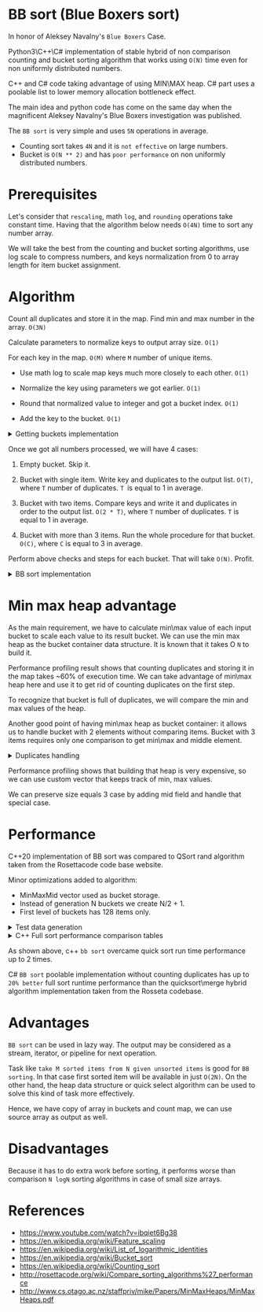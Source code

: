 # BB sort (Blue Boxers sort)

In honor of Aleksey Navalny's ``Blue Boxers`` Case.

Python3\C++\C# implementation of stable hybrid of non comparison counting and bucket sorting algorithm that works using ``O(N)`` time even for non uniformly distributed numbers.

C++ and C# code taking advantage of using MIN\MAX heap. C# part uses a poolable list to lower memory allocation bottleneck effect.

The main idea and python code has come on the same day when the magnificent Aleksey Navalny's Blue Boxers investigation was published. 

The ``BB sort`` is very simple and uses ``5N`` operations in average. 

- Counting sort takes ``4N`` and it is ``not effective`` on large numbers.
- Bucket is ``O(N ** 2)`` and has ``poor performance`` on non uniformly distributed numbers.

# Prerequisites

Let's consider that ``rescaling``, math ``log``, and ``rounding`` operations take constant time. Having that the algorithm below needs ``O(4N)`` time to sort any number array. 

We will take the best from the counting and bucket sorting algorithms, use log scale to compress numbers, and keys normalization from 0 to array length for item bucket assignment.

# Algorithm

Count all duplicates and store it in the map. Find min and max number in the array. ``O(3N)``

Calculate parameters to normalize keys to output array size. ``O(1)``

For each key in the map. ``O(M)`` where ``M`` number of unique items.

- Use math log to scale map keys much more closely to each other. ``O(1)``

- Normalize the key using parameters we got earlier. ``O(1)``

- Round that normalized value to integer and got a bucket index. ``O(1)``

- Add the key to the bucket. ``O(1)``

<details>
		<summary> Getting buckets implementation </summary>
  
  ```python

      def Get_buckets(items, count, count_map):

        def Get_log(x):            
            if abs(x) < 2: return x
            return math.log2(x) if x > 0 else -math.log2(abs(x))

        def Get_linear_transform_params(x1, x2, y1, y2):
            dx = x1 - x2
            if dx == 0: return 0, 0
            a = (y1 - y2) / dx
            b = y1 - (a * x1)
            return a, b

        min_element, max_element, size =  min(items), max(items), count

        a, b     = Get_linear_transform_params(Get_log(min_element), Get_log(max_element), 0, size - 1)
        buckets  = [None] * size

        for item in items: count_map[item] += 1 

        for key in count_map.keys(): 
            # ApplyLinearTransform    
            index = int((a *  Get_log(key)) + b) 
            bucket = buckets[index]
            if bucket:  bucket.append(key)
            else:  buckets[index] =  [key]
        return buckets
   ```  
	
</details>

Once we got all numbers processed, we will have 4 cases: 

1. Empty bucket. Skip it.

2. Bucket with single item. Write key and duplicates to the output list. ``O(T)``, where ``T`` number of duplicates. ``T ``is equal to 1 in average.

3. Bucket with two items. Compare keys and write it and duplicates in order to the output list. ``O(2 * T)``, where ``T`` number of duplicates. ``T`` is equal to 1 in average.

4. Bucket with more than 3 items. Run the whole procedure for that bucket. ``O(C)``, where ``C`` is equal to 3 in average. 

Perform above checks and steps for each bucket. That will take ``O(N)``. Profit. 

<details>
		<summary> BB sort implementation </summary>
  
  ```python

      def BB_sort_core(enumerable, count, output): 

        def Fill_stream(val, output, count_map): 
            for j in range(count_map[val]): output.append(val)

        count_map = defaultdict(int)
        buckets   = Get_buckets(enumerable, count, count_map)

        for bucket in buckets:
            if bucket:
                bucket_count = len(bucket)
                if bucket_count   == 1: Fill_stream(bucket[0], output, count_map)        
                elif bucket_count == 2:
                    b1, b2 = bucket[0], bucket[1]
                    if b1 > b2: b1, b2 = b2, b1
                    Fill_stream(b1, output, count_map)
                    Fill_stream(b2, output, count_map)        
                else:  BB_sort_core(bucket, bucket_count, output)
   ```  
	
</details>

# Min max heap advantage

As the main requirement, we have to calculate min\max value of each input bucket to scale each value to its result bucket. We can use the min max heap as the bucket container data structure. It is known that it takes O ``N`` to build it.

Performance profiling result shows that counting duplicates and storing it in the map takes ~60% of execution time. We can take advantage of min\max heap here and use it to get rid of counting duplicates on the first step.  

To recognize that bucket is full of duplicates, we will compare the min and max values of the heap. 

Another good point of having min\max heap as bucket container: it allows us to handle bucket with 2 elements without comparing items. Bucket with 3 items requires only one comparison to get min\max and middle element.

<details>
		<summary> Duplicates handling </summary>
  
  ```csharp

     int case1(Stack<MinMaxHeap<T>> st,
                  MinMaxHeap<T> top,
                  List<T> output,
                  int index)
        {
            fillStream(ref top.At(0), output, index, top.Count);

            return top.Count;
        }

    int caseN(Stack<MinMaxHeap<T>> st,
                    MinMaxHeap<T> top,
                    List<T> output,
                    int index)
        {
            var allDuplicates = EqualityComparer<T>.Default.Equals(top.At(0), top.At(1));

            if (allDuplicates)
            {
                return case1(st, top, output, index);
            }

            var count = (top.Count / 2) + 1;

            var newBuckets = new PoolList<MinMaxHeap<T>>(count, count, count);

            getBuckets(ref top.FindMin(), ref top.FindMax(), top, newBuckets, count);

            for (int i = newBuckets.Count - 1; i >= 0; --i)
            {
                var minMaxHeap = newBuckets[i];
                
                if (minMaxHeap != null)
                {
                    st.Push(minMaxHeap);
                }
            }
            return 0;
        }

   ```  
	
</details>

Performance profiling shows that building that heap is very expensive, so we can use custom vector that keeps track of min, max values.

We can preserve size equals 3 case by adding mid field and handle that special case.

# Performance 

C++20 implementation of BB sort was compared to QSort rand algorithm taken from the Rosettacode code base website.

Minor optimizations added to algorithm:
- MinMaxMid vector used as bucket storage.
- Instead of generation N buckets we create N/2 + 1.
- First level of buckets has 128 items only.

<details>
		<summary> Test data generation </summary>

  ```cpp
        tests.push_back(sample(range<T>(-100000, 100000), 1000));
        tests.push_back(sample(range<T>(-100000, 100000), 10000));
        tests.push_back(sample(range<T>(-100000, 100000), 100000));
        tests.push_back(sample(range<T>(-100000, 100000), 1000000));
        tests.push_back(sample(range<T>(-100000, 100000), 10000000));
        tests.push_back(sample(range<T>(-100000, 100000), 100000000));
        tests.push_back(sample(range<T>(-100000, 100000), 2000000000));
 
//generation methods

template <typename T>
std::vector<T> range(T start, T end){

    std::vector<T> t;
    for (int i = start; i < end; ++i) {
        t.push_back(i);
    }

    return t;
}

template <typename T>
std::vector<T> sample(std::vector<T> population, long long count){

    std::vector<T> result;

    while (result.size() <= count) {

        std::vector<T> sampled;

        std::sample(population.begin(),
                    population.end(),
                    std::back_inserter(sampled),
                    count,
                    std::mt19937{std::random_device{}()});

        for(auto i: sampled){
            result.push_back(i);
        }
    }
    return result;
}
  ```  


</details>

<details>
		<summary> C++ Full sort performance comparison tables </summary>

 ``OS``: Win10 Pro, ``CPU``: AMD Ryzen 7 4800H, ``RAM``: 64.0 GB, ``--O3``


``int:``

| case |    N         |    qsort (ns) |   bb sort (ns )  |
|------|--------------|---------------|------------------|
|   1  |     200 000  |     15 625 700 |    15 625 900   |
|   2  |   1 200 000  |     62 519 700 |    41 278 700   |
|   3  |  10 200 000  |    532 424 800 |   341 380 000   |
|   4  | 100 200 000  |  5 124 005 200 | 3 523 796 800   |
 
``double:``

| case |    N         |    qsort (ns) |      bb sort (ns )   |
|------|--------------|---------------|----------------------|
|   1  | 200 000      |     15 623 500 |      15 627 100     |
|   2  | 1 200 000    |     78 132 400 |      46 868 700     |
|   3  | 10 200 000   |    689 186 500 |     385 274 200     |
|   4  | 100 200 000  |  6 499 938 500 |   4 333 235 300     |

``float:``

| case |    N         |    qsort (ns)  |      bb sort (ns )   |
|------|--------------|----------------|----------------------|
|   1  | 200 000      |     15 629 900 |      15 633 500      |
|   2  | 1 200 000    |     93 750 000 |      25 944 600      |
|   3  | 10 200 000   |    703 174 200 |     337 268 600      |
|   4  | 100 200 000  |  6 523 601 000 |   3 546 221 800      |

</details>

As shown above, c++ ``bb sort`` overcame quick sort run time performance up to 2 times.

C# ``BB sort`` poolable implementation without counting duplicates has up to ``20% better`` full sort runtime performance than the quicksort\merge hybrid algorithm implementation taken from the Rosseta codebase. 

# Advantages

``BB sort`` can be used in lazy way. The output may be considered as a stream, iterator, or pipeline for next operation.

Task like ``take M sorted items from N given unsorted items`` is good for ``BB sorting``. In that case first sorted item will be available in just ``O(2N)``. On the other hand, the heap data structure or quick select algorithm can be used to solve this kind of task more effectively.

Hence, we have copy of array in buckets and count map, we can use source array as output as well.

# Disadvantages

Because it has to do extra work before sorting, it performs worse than comparison ``N logN`` sorting algorithms in case of small size arrays.

# References

- https://www.youtube.com/watch?v=ibqiet6Bg38
- https://en.wikipedia.org/wiki/Feature_scaling
- https://en.wikipedia.org/wiki/List_of_logarithmic_identities
- https://en.wikipedia.org/wiki/Bucket_sort
- https://en.wikipedia.org/wiki/Counting_sort
- http://rosettacode.org/wiki/Compare_sorting_algorithms%27_performance
- http://www.cs.otago.ac.nz/staffpriv/mike/Papers/MinMaxHeaps/MinMaxHeaps.pdf
